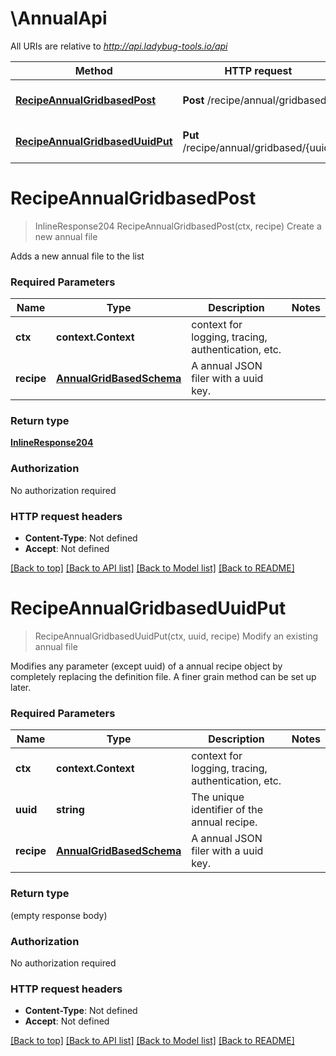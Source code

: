 # \AnnualApi

All URIs are relative to *http://api.ladybug-tools.io/api*

Method | HTTP request | Description
------------- | ------------- | -------------
[**RecipeAnnualGridbasedPost**](AnnualApi.md#RecipeAnnualGridbasedPost) | **Post** /recipe/annual/gridbased | Create a new annual file
[**RecipeAnnualGridbasedUuidPut**](AnnualApi.md#RecipeAnnualGridbasedUuidPut) | **Put** /recipe/annual/gridbased/{uuid} | Modify an existing annual file


# **RecipeAnnualGridbasedPost**
> InlineResponse204 RecipeAnnualGridbasedPost(ctx, recipe)
Create a new annual file

Adds a new annual file to the list

### Required Parameters

Name | Type | Description  | Notes
------------- | ------------- | ------------- | -------------
 **ctx** | **context.Context** | context for logging, tracing, authentication, etc.
  **recipe** | [**AnnualGridBasedSchema**](AnnualGridBasedSchema.md)| A annual JSON filer with a uuid key. | 

### Return type

[**InlineResponse204**](inline_response_204.md)

### Authorization

No authorization required

### HTTP request headers

 - **Content-Type**: Not defined
 - **Accept**: Not defined

[[Back to top]](#) [[Back to API list]](../README.md#documentation-for-api-endpoints) [[Back to Model list]](../README.md#documentation-for-models) [[Back to README]](../README.md)

# **RecipeAnnualGridbasedUuidPut**
> RecipeAnnualGridbasedUuidPut(ctx, uuid, recipe)
Modify an existing annual file

Modifies any parameter (except uuid) of a annual recipe object by completely replacing the definition file. A finer grain method can be set up later.

### Required Parameters

Name | Type | Description  | Notes
------------- | ------------- | ------------- | -------------
 **ctx** | **context.Context** | context for logging, tracing, authentication, etc.
  **uuid** | **string**| The unique identifier of the annual recipe. | 
  **recipe** | [**AnnualGridBasedSchema**](AnnualGridBasedSchema.md)| A annual JSON filer with a uuid key. | 

### Return type

 (empty response body)

### Authorization

No authorization required

### HTTP request headers

 - **Content-Type**: Not defined
 - **Accept**: Not defined

[[Back to top]](#) [[Back to API list]](../README.md#documentation-for-api-endpoints) [[Back to Model list]](../README.md#documentation-for-models) [[Back to README]](../README.md)

